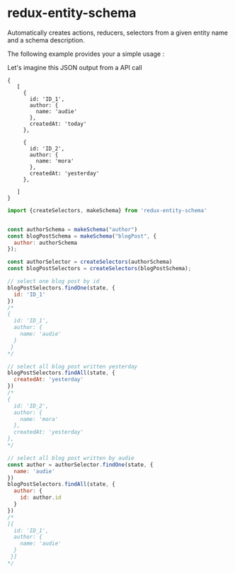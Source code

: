 # redux-entity-schema

Automatically creates actions, reducers, selectors from a given entity name and a schema description.

The following example provides your a simple usage :

Let's imagine this JSON output from a API call 

```
{
   [
     {
       id: 'ID_1',
       author: {
         name: 'audie'
       },
       createdAt: 'today'
     },
    
     {
       id: 'ID_2',
       author: {
         name: 'mora'
       },
       createdAt: 'yesterday'
     },
     
   ]
}
```

```Javascript
import {createSelectors, makeSchema} from 'redux-entity-schema'


const authorSchema = makeSchema("author")
const blogPostSchema = makeSchema("blogPost", {
  author: authorSchema
});

const authorSelector = createSelectors(authorSchema)
const blogPostSelectors = createSelectors(blogPostSchema);

// select one blog post by id
blogPostSelectors.findOne(state, {
  id: 'ID_1'
})
/*
{ 
  id: 'ID_1',
  author: {
    name: 'audie'
  }
 }
*/

// select all blog post written yesterday
blogPostSelectors.findAll(state, {
  createdAt: 'yesterday'
})
/*
{
  id: 'ID_2',
  author: {
    name: 'mora'
  },
  createdAt: 'yesterday'
},
*/

// select all blog post written by audie
const author = authorSelector.findOne(state, {
  name: 'audie'
})
blogPostSelectors.findAll(state, {
  author: {
    id: author.id
  }
})
/*
[{ 
  id: 'ID_1',
  author: {
    name: 'audie'
  }
 }]
*/

```

